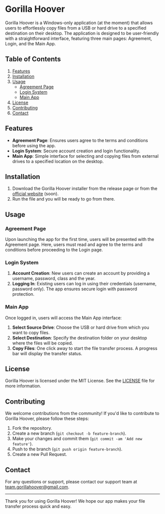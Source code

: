 # Gorilla Hoover

Gorilla Hoover is a Windows-only application (at the moment) that allows users to effortlessly copy files from a USB or hard drive to a specified destination on their desktop. The application is designed to be user-friendly with a straightforward interface, featuring three main pages: Agreement, Login, and the Main App.

## Table of Contents

1. [Features](#features)
2. [Installation](#installation)
3. [Usage](#usage)
   - [Agreement Page](#agreement-page)
   - [Login System](#login-system)
   - [Main App](#main-app)
4. [License](#license)
5. [Contributing](#contributing)
6. [Contact](#contact)

## Features

- **Agreement Page**: Ensures users agree to the terms and conditions before using the app.
- **Login System**: Secure account creation and login functionality.
- **Main App**: Simple interface for selecting and copying files from external drives to a specified location on the desktop.

## Installation

1. Download the Gorilla Hoover installer from the release page or from the [official website](#) (soon).
2. Run the file and you will be ready to go from there.

## Usage

### Agreement Page

Upon launching the app for the first time, users will be presented with the Agreement page. Here, users must read and agree to the terms and conditions before proceeding to the Login page.

### Login System

1. **Account Creation**: New users can create an account by providing a username, password, class and the year.
2. **Logging In**: Existing users can log in using their credentials (username, password only). The app ensures secure login with password protection.

### Main App

Once logged in, users will access the Main App interface:

1. **Select Source Drive**: Choose the USB or hard drive from which you want to copy files.
2. **Select Destination**: Specify the destination folder on your desktop where the files will be copied.
3. **Copy Files**: One click away to start the file transfer process. A progress bar will display the transfer status.

## License

Gorilla Hoover is licensed under the MIT License. See the [LICENSE](LICENSE) file for more information.

## Contributing

We welcome contributions from the community! If you'd like to contribute to Gorilla Hoover, please follow these steps:

1. Fork the repository.
2. Create a new branch (`git checkout -b feature-branch`).
3. Make your changes and commit them (`git commit -am 'Add new feature'`).
4. Push to the branch (`git push origin feature-branch`).
5. Create a new Pull Request.

## Contact

For any questions or support, please contact our support team at [team.gorillahoover@gmail.com](mailto:team.gorillahoover@gmail.com).

---

Thank you for using Gorilla Hoover! We hope our app makes your file transfer process quick and easy.
